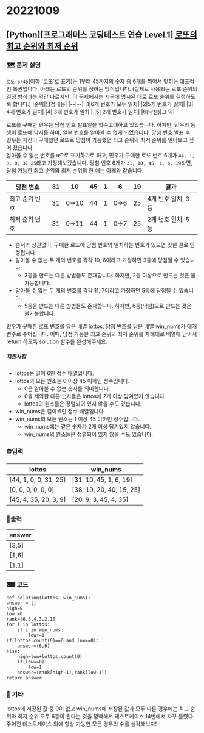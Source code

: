 # 20221009
## [Python][프로그래머스 코딩테스트 연습 Level.1]  [로또의 최고 순위와 최저 순위](https://school.programmers.co.kr/learn/courses/30/lessons/77484#)
### 🗺 문제 설명

`로또 6/45`(이하 '로또'로 표기)는 1부터 45까지의 숫자 중 6개를 찍어서 맞히는 대표적인 복권입니다. 아래는 로또의 순위를 정하는 방식입니다. 
(실제로 사용되는 로또 순위의 결정 방식과는 약간 다르지만, 이 문제에서는 지문에 명시된 대로 로또 순위를 결정하도록 합니다.)
|순위|당첨내용|
|--|--|
|1|6개 번호가 모두 일치|
|2|5개 번호가 일치|
|3| 4개 번호가 일치|
|4| 3개 번호가 일치 |
|5| 2개 번호가 일치|
|6(낙첨)|그 외|

로또를 구매한 민우는 당첨 번호 발표일을 학수고대하고 있었습니다. 하지만, 민우의 동생이 로또에 낙서를 하여, 일부 번호를 알아볼 수 없게 되었습니다. 당첨 번호 발표 후, 민우는 자신이 구매했던 로또로 당첨이 가능했던 최고 순위와 최저 순위를 알아보고 싶어 졌습니다.  
알아볼 수 없는 번호를 `0`으로 표기하기로 하고, 민우가 구매한 로또 번호 6개가 `44, 1, 0, 0, 31 25`라고 가정해보겠습니다. 당첨 번호 6개가 `31, 10, 45, 1, 6, 19`라면, 당첨 가능한 최고 순위와 최저 순위의 한 예는 아래와 같습니다.

|당첨 번호|31|10|45|1|6|19|결과|
|--|--|--|--|--|--|--|--|
|최고 순위 번호|31|0→10|44|1|0→6|25|4개 번호 일치, 3등|
|최저 순위 번호|31|0→11|44|1|0→7|25|2개 번호 일치, 5등|

-   순서와 상관없이, 구매한 로또에 당첨 번호와 일치하는 번호가 있으면 맞힌 걸로 인정됩니다.
-   알아볼 수 없는 두 개의 번호를 각각 10, 6이라고 가정하면 3등에 당첨될 수 있습니다.
    -   3등을 만드는 다른 방법들도 존재합니다. 하지만, 2등 이상으로 만드는 것은 불가능합니다.
-   알아볼 수 없는 두 개의 번호를 각각 11, 7이라고 가정하면 5등에 당첨될 수 있습니다.
    -   5등을 만드는 다른 방법들도 존재합니다. 하지만, 6등(낙첨)으로 만드는 것은 불가능합니다.

민우가 구매한 로또 번호를 담은 배열 lottos, 당첨 번호를 담은 배열 win_nums가 매개변수로 주어집니다. 이때, 당첨 가능한 최고 순위와 최저 순위를 차례대로 배열에 담아서 return 하도록 solution 함수를 완성해주세요.

##### 제한사항

-   lottos는 길이 6인 정수 배열입니다.
-   lottos의 모든 원소는 0 이상 45 이하인 정수입니다.
    -   0은 알아볼 수 없는 숫자를 의미합니다.
    -   0을 제외한 다른 숫자들은 lottos에 2개 이상 담겨있지 않습니다.
    -   lottos의 원소들은 정렬되어 있지 않을 수도 있습니다.
-   win_nums은 길이 6인 정수 배열입니다.
-   win_nums의 모든 원소는 1 이상 45 이하인 정수입니다.
    -   win_nums에는 같은 숫자가 2개 이상 담겨있지 않습니다.
    -   win_nums의 원소들은 정렬되어 있지 않을 수도 있습니다.

### ⚽입력
|lottos|win_nums|
|--|--|
|[44, 1, 0, 0, 31, 25]| [31, 10, 45, 1, 6, 19]|
| [0, 0, 0, 0, 0, 0] | [38, 19, 20, 40, 15, 25]|
| [45, 4, 35, 20, 3, 9] |[20, 9, 3, 45, 4, 35] |


### 🥇출력
|answer|
|--|
|[3,5]|
|[1,6]|
|[1,1]|


### ⌨ 코드
	def solution(lottos, win_nums):
    answer = []
    high=0
    low =0
    rank=[6,5,4,3,2,1]
    for i in lottos:
        if i in win_nums:
            low+=1
    if(lottos.count(0)==0 and low==0):
        answer=(6,6)
    else:
        high=low+lottos.count(0)
        if(low==0):
            low=1
        answer=(rank[high-1],rank[low-1])
    return answer

### 👀 기타
lottos에 저장된 값 중 0이 없고 win_nums에 저장된 값과 모두 다른 경우에는 최고 순위와 최저 순위 모두 6등이 된다는 것을 깜빡해서 테스트케이스 14번에서 자꾸 틀렸다. 주어진 테스트케이스 외에 항상 가능한 모든 경우의 수를 생각해보자!
